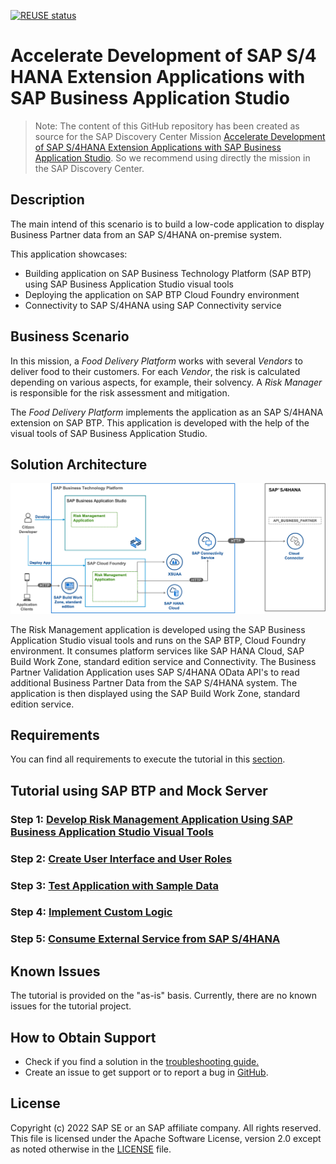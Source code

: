 [![REUSE status](https://api.reuse.software/badge/github.com/SAP-samples/btp-bas-risk-management)](https://api.reuse.software/info/github.com/SAP-samples/btp-bas-risk-management)

# Accelerate Development of SAP S/4 HANA Extension Applications with SAP Business Application Studio

> Note: The content of this GitHub repository has been created as source for the SAP Discovery Center Mission [Accelerate Development of SAP S/4HANA Extension Applications with SAP Business Application Studio](https://discovery-center.cloud.sap/protected/index.html#/missiondetail/3784/3825/). So we recommend using directly the mission in the SAP Discovery Center.

## Description

The main intend of this scenario is to build a low-code application to display Business Partner data from an SAP S/4HANA on-premise system.

This application showcases:
- Building application on SAP Business Technology Platform (SAP BTP) using SAP Business Application Studio visual tools
- Deploying the application on SAP BTP Cloud Foundry environment
- Connectivity to SAP S/4HANA using SAP Connectivity service

## Business Scenario

In this mission, a *Food Delivery Platform* works with several *Vendors* to deliver food to their customers. For each *Vendor*, the risk is calculated depending on various aspects, for example, their solvency. A *Risk Manager* is responsible for the risk assessment and mitigation.

The *Food Delivery Platform* implements the application as an SAP S/4HANA extension on SAP BTP. This application is developed with the help of the visual tools of SAP Business Application Studio.

## Solution Architecture

![Solution diagram](./documentation/discover/business-story/images/SolutionDiagramBAS.png)

The Risk Management application is developed using the SAP Business Application Studio visual tools and runs on the SAP BTP, Cloud Foundry environment. It consumes platform services like SAP HANA Cloud, SAP Build Work Zone, standard edition service and Connectivity. The Business Partner Validation Application uses SAP S/4HANA OData API's to read additional Business Partner Data from the SAP S/4HANA system. The application is then displayed using the SAP Build Work Zone, standard edition service.

## Requirements

You can find all requirements to execute the tutorial in this [section](/documentation/prepare/prerequisites).

## Tutorial using SAP BTP and Mock Server

### Step 1: [Develop Risk Management Application Using SAP Business Application Studio Visual Tools](/documentation/develop/develop-application/)

### Step 2: [Create User Interface and User Roles](/documentation/develop/create-user-interface/)

### Step 3: [Test Application with Sample Data](/documentation/develop/test-application/)

### Step 4: [Implement Custom Logic](/documentation/develop/implement-custom-logic) 

### Step 5: [Consume External Service from SAP S/4HANA](/documentation/develop/consume-external-service)

<!-- ### Step 6: [Deploy Application to Cloud Foundry Environment](/documentation/develop/deploy-application/)

### Step 7: [Integrate the Application with SAP Build Work Zone, standard edition](/documentation/develop/integrate-with-workzone/)

### Step 8: [Optional: Create Continuous Integration and Delivery Job](/documentation/develop/create-cicd-job/) -->




## Known Issues

The tutorial is provided on the "as-is" basis. Currently, there are no known issues for the tutorial project.

## How to Obtain Support
- Check if you find a solution in the [troubleshooting guide.](/documentation/complete/troubleshooting/)
- Create an issue to get support or to report a bug in [GitHub](https://github.com/SAP-samples/btp-bas-risk-management/issues).

## License

Copyright (c) 2022 SAP SE or an SAP affiliate company. All rights reserved. This file is licensed under the Apache Software License, version 2.0 except as noted otherwise in the [LICENSE](LICENSES/Apache-2.0.txt) file.
